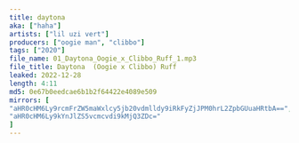```yaml
---
title: daytona
aka: ["haha"]
artists: ["lil uzi vert"]
producers: ["oogie man", "clibbo"]
tags: ["2020"]
file_name: 01_Daytona_Oogie_x_Clibbo_Ruff_1.mp3
file_title: Daytona  (Oogie x Clibbo) Ruff
leaked: 2022-12-28
length: 4:11
md5: 0e67b0eedcae6b1b2f64422e4089e509
mirrors: [
"aHR0cHM6Ly9rcmFrZW5maWxlcy5jb20vdmlldy9iRkFyZjJPM0hrL2ZpbGUuaHRtbA==",
"aHR0cHM6Ly9kYnJlZS5vcmcvdi9kMjQ3ZDc="
]
---
```

